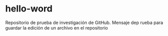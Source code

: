 # hello-word
Repositorio de prueba de investigación de GitHub.
Mensaje dep rueba para guardar la edición de un archivo en el repositorio
